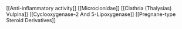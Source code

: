 [[Anti-inflammatory activity]]
[[Microcionidae]]
[[Clathria (Thalysias) Vulpina]]
[[Cyclooxygenase-2 And 5-Lipoxygenase]]
[[Pregnane-type Steroid Derivatives]]
